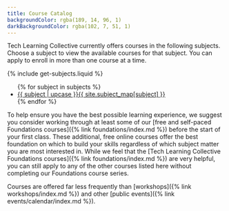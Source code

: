 ```yaml
---
title: Course Catalog
backgroundColor: rgba(189, 14, 96, 1)
darkBackgroundColor: rgba(102, 7, 51, 1)
---
```


Tech Learning Collective currently offers courses in the following subjects. Choose a subject to view the available courses for that subject. You can apply to enroll in more than one course at a time.

{% include get-subjects.liquid %}
<ul id="subjects-list">
{% for subject in subjects %}
    <li><a href="{{ "/courses/" | append: subject | append: "/" | relative_url }}" title="View {{ site.subject_map[subject] }} courses."><span>{{ subject | upcase }}</span><span>{{ site.subject_map[subject] }}</span></a></li>
{% endfor %}
</ul>

To help ensure you have the best possible learning experience, we suggest you consider working through at least some of our [free and self-paced Foundations courses]({% link foundations/index.md %}) before the start of your first class. These additional, free online courses offer the best foundation on which to build your skills regardless of which subject matter you are most interested in. While we feel that the [Tech Learning Collective Foundations courses]({% link foundations/index.md %}) are very helpful, you can still apply to any of the other courses listed here without completing our Foundations course series.

Courses are offered far less frequently than [workshops]({% link workshops/index.md %}) and other [public events]({% link events/calendar/index.md %}).
